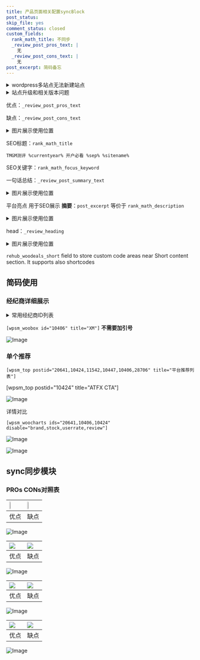 ```yaml
---
title: 产品页面相关配置syncBlock
post_status: 
skip_file: yes
comment_status: closed
custom_fields:
  rank_math_title: 不同步
  _review_post_pros_text: |
    无
  _review_post_cons_text: |
    无
post_excerpt: 简码备忘
---
```

<details><summary>wordpress多站点无法新建站点</summary>

<li>和报错需要清理cookies一样的原因</li>
<li>wp-config.php里面<code>define( 'SUBDOMAIN_INSTALL', false );//子域名安装</code></li>
<li>新建子站点是用<code>define( 'SUBDOMAIN_INSTALL', true);//子域名安装</code> 完成以后，改成<code>false</code></li>
</details>

<details><summary>站点升级和相关版本问题</summary>

<p>wordpress：5.9.9
woocommerce：7.5.1
出现问题的地方：主题选项里面>><strong>Product layout >>compact style</strong></p>
<p>如何出现没有用过的字段 导致无法保存。先导出配置 然后进行修改，后面再次恢复即可。</p>
<p>出现部分字段无法显示时，需要返回默认布局后，对产品进行保存就好了。</p>
<p></p>
</details>

优点：`_review_post_pros_text`

缺点：`_review_post_cons_text`

<details><summary>图片展示使用位置</summary>

<img src="https://prod-files-secure.s3.us-west-2.amazonaws.com/39ed1227-6d7d-4570-be36-9ccd4a2c4241/f51d3d83-55d4-4bdf-9604-f37ec77ab556/Untitled.png?X-Amz-Algorithm=AWS4-HMAC-SHA256&X-Amz-Content-Sha256=UNSIGNED-PAYLOAD&X-Amz-Credential=ASIAZI2LB466S3OQ3UIA%2F20250724%2Fus-west-2%2Fs3%2Faws4_request&X-Amz-Date=20250724T105518Z&X-Amz-Expires=3600&X-Amz-Security-Token=IQoJb3JpZ2luX2VjEAMaCXVzLXdlc3QtMiJHMEUCIDin3eegttdIoe4VP8KtpNo6QHX8IhKWfhwk0zaBCxrIAiEAgWTEgbsYmKWWRnMEk39DxiADGAhfIgWlIftGLlM7FAAq%2FwMILBAAGgw2Mzc0MjMxODM4MDUiDIekTJ431NOqY5apiircA3OhZlfYlto82L%2FXL9xBLxeynl%2BDJbZw6gssfZ4hDW%2B%2FcKUq707eNHS4r3wzx%2FYjWzT3ZDr5BDhz%2FXfGrBfVg6iHu8GUI9oXbZ4ncCMBZlJjPsvbVIMpUPXxWBMMzya7pgyQFpY7puitEypPIlhjY8Sz18ZaFf91RCGjdFO1dv1Dl0tQedbB0CiycpuIi92uz4vA0MVwEVcfeEYnF4HncUGuaQMxnLgAOaMsjptLae3Ptb6bJETdNBmV4IGnedXP1i1w7cWvcAcGyEEriposPzZzy3TCL3TXVGjDfAuVDxH81OLefm2f42aOtSNF%2FeDAenohdj4Od8KaBYw1E6tCpchAURXg0U328X2aP9NY0hH%2FGXo4qxZD7Dlxppn031jeMkYoheX%2Fhrl6SSwb4D3AZ%2BIZKFVqpjOCxfPd%2FkQgwpWek%2FC%2FJ0aIhgSzWYK8CsvdgmHv%2BsytU%2B8Tdkt4NhNYcl8D0tgmBNbXtVR18ppiIQHEcbptROEUtv8hFXkV9hovVaQWc9HDYfIo%2Bp0t3bd2kXMNd1ysnZWZkB4R2v5x83iFRN259WLNk3YrrKM5SLgrgGePs4mIfcneTwtUOerlsjpifeVd0DiSdvLgdUZFv1P0tiF4X%2B4h7CA5g2fqMKSbiMQGOqUB6SOkxA5ZKalfv5gYgThEJadC3roUn0XkCXT8R%2BGGYSc4V3heR5Kjc8HN19qKfIwFRVY8jCPXxgL%2FKu6CQ684uVRTJ7OrTFH9cXTJrq7YPIcknQ2XyHbfmhs%2BOxtTxWa2tm6Dayq1iEBPWUTzsAwZJE7Y4M4fjPkV0sOfvuTNRtjC1pi7chn4hhRWEZ%2FbEgknxNhwyGr%2FKvuOREVtXJ%2Ffwo5KrdrE&X-Amz-Signature=424e7b19138ce4efa612d1a20e658aec65f37379e6921a90c6f1971d50e188aa&X-Amz-SignedHeaders=host&x-amz-checksum-mode=ENABLED&x-id=GetObject" alt="Image">
</details>

SEO标题：`rank_math_title`

`TMGM测评 %currentyear% 开户必看 %sep% %sitename%`

SEO关键字：`rank_math_focus_keyword`

一句话总结：`_review_post_summary_text`

<details><summary>图片展示使用位置</summary>

<img src="https://prod-files-secure.s3.us-west-2.amazonaws.com/39ed1227-6d7d-4570-be36-9ccd4a2c4241/4b96a922-296c-4f4e-8630-d1c870cbce01/Untitled.png?X-Amz-Algorithm=AWS4-HMAC-SHA256&X-Amz-Content-Sha256=UNSIGNED-PAYLOAD&X-Amz-Credential=ASIAZI2LB466ZN4NT6GN%2F20250724%2Fus-west-2%2Fs3%2Faws4_request&X-Amz-Date=20250724T105519Z&X-Amz-Expires=3600&X-Amz-Security-Token=IQoJb3JpZ2luX2VjEAMaCXVzLXdlc3QtMiJHMEUCIQDuKBTbeo7sQwGd0lguUGuSgSNvoy7MUQw%2FmDI%2B6bKEpQIgG2FIJPSZ0otjXokO5%2BcVd7Dnm5GA6SF%2FaZn1Bzaip0wq%2FwMILBAAGgw2Mzc0MjMxODM4MDUiDGHDudF1HoCnEqom%2FCrcA%2F4yeOWprUWegMre9AHaiplBMEBU6mLqwiNrFuw9npEuxfjX6NqohELSV1TxfDBBq%2F%2BVRzX3KddDYyJ34FD2BNaUceQWh26HmZwrfvfeyclaemJDS8Ze7MMmiaxwMEMcRAO8YIKpM8NkOZVfuY4YUK7gJSUF4h4UsMcwYH5TKnfx36YmZZ1X4cOprdRlxMlWFQz66dzjeuGkqGadO00h0mXiv44blayJ7quwrDBobLzrmpsnRzWuiuOfI8E0vx8Ma0%2FUKxMs2jYkMqSQbVv3wWlKkxemP8Vwxy960LFzOhUQI4O9R480fuGnIQ2v3KfgYh7rVLbhe02iBL77KZUdZRdh6CAiewnqZHQIH8KW7AePvxcborNirOCP7zuC5cUJt4%2FV6pZkW3IB8gkz3puDtva4e%2BkazA8eoCXAappNjZOJyE56GkF%2BwEcso2EkTqyKOc%2BvZkov22jTuYi9va60RZXFDVfdCPModGtIU%2Fh9dA%2F%2B26iSB%2FEP4yuTqTdQ%2BLykAbbbPcaJJlneUvlY5fs0oHozg4vF1VX%2FxN2wESICh9uhTZQ0eufGxtGU1VXZOgR2r9vpKQ0Bl8U3tzOPY1hV7SgvaKZ5bIm4wg02ue2b%2BQskRh85VKL0WQRWdmbkMJybiMQGOqUBkgXD5bWu8vbdzftOFtMZkdJf%2BsVPrWsorn%2B4o9uT4YKm6GklTzNy57D3hjhbO2S5C%2Bn3brBtYwH6EV76i87fehP2a39dRoTINhMH031kA2Yy1dfjdOQjtEfcO99WoDe%2F6pD0pFTX8DIneVgZJRHvfV8zQF1cKGV%2BdUc35vJnCR7JfmO79SiGiaQczXdDqxtYQPIFGJghxlqQusvIQUBa%2F4S8NQK%2B&X-Amz-Signature=abda7a9b08b32d7b6cd9e3f6d8d394685d4c4592f20d0f9fe75f41643c1b2679&X-Amz-SignedHeaders=host&x-amz-checksum-mode=ENABLED&x-id=GetObject" alt="Image">
</details>

平台亮点 用于SEO展示 **摘要**：`post_excerpt`  等价于 `rank_math_description`

<details><summary>图片展示使用位置</summary>

<img src="https://prod-files-secure.s3.us-west-2.amazonaws.com/39ed1227-6d7d-4570-be36-9ccd4a2c4241/1ee11f63-b60a-4dfe-a7a7-d58ff23b5d88/Untitled.png?X-Amz-Algorithm=AWS4-HMAC-SHA256&X-Amz-Content-Sha256=UNSIGNED-PAYLOAD&X-Amz-Credential=ASIAZI2LB466XJP5ECDO%2F20250724%2Fus-west-2%2Fs3%2Faws4_request&X-Amz-Date=20250724T105519Z&X-Amz-Expires=3600&X-Amz-Security-Token=IQoJb3JpZ2luX2VjEAMaCXVzLXdlc3QtMiJHMEUCIDQF%2FN%2BLEmCi2ZXl7lLsksh%2FORs6pM7Jl%2BplHiTrB%2BwKAiEAxvNOintc%2F%2FjbOjllJwkgiQ4JX59%2F8yqCAYVBYRXgsHQq%2FwMILBAAGgw2Mzc0MjMxODM4MDUiDJBYJORkj3he6NGbwSrcAwjpF4xlULdo3Uu1ssDaMsFo1IGh20gmboy7QcAvrWa7lI8tsSot9XbLOHVZZPvQhnBkqOsI4TLZUU%2F7ZX4%2FnKORt%2FYPCrprW80lNYJL54zkG3sgNM%2BEiZ%2ByTL7I2I1QsuHXIP63ewrOTDVjS%2Bl4L6NZh685vLH5djPCVenN5gUDEFsdQITi60AvJgENqXXwzYki3vC4pj26iwDybrw5Io7ETJQcmOP3cyJB6FP3LFfAvoKdPXjzSYdCr6slUwdBU%2F4hAOdiesDPzbP8G3NsZpyY5qvsIIZYxdoYtmbjUOKty3UbsnYdznXyPo9w2aVAsF0OQOHkhP81xHm7%2FBWRctFbTY5n1VEFyG07QbbHaUTCo%2FAHtpvF2WQK0sKmCWYy52WyUo2dCaC%2FXzfuBVoziyPf48UItRmUfOcLUm09zgdplXMI4R8XXvQD8nrTuYqRmMdujTAGv5%2F30E1GHVzjJZl5OFxKXk4WZa%2BVKW3BIcxthmUjcuOHN%2F0OoDvUhIbQzHgg8RiYgCIYYR4eJjEaRwqnEUmzBU%2Fnqdiq3oobg4fKdKtpDpIFwtYSm3vfNS2QS%2BNZgqIgI%2BWlXa1h8D17wVjqy%2BNoW%2FfKABmJceFweyCTrcHF%2BDK2MuwRPKR0MK6biMQGOqUB31Ee1AvZibOhL7QR8BsG0db0zcIrR3I1tM1EAZi%2BFtxdZS9CHblJQ5kY5D37z%2FguspKRRuQoScAyTnGemlrpFpaBJbrG92MGtBLvKpGIBDmtvQ61CGhypKK65AkRHYNxcWF2pksj7yx7YOeQBca6m4v3sNVf3IZnd%2B%2Bj4UDaaJdsa%2B9wyxwtrfw%2FBEc%2F%2FzrgKajnTPDUdNObJlOSJ%2F6rvTSOxiNX&X-Amz-Signature=91f4b84642d8bb4dbc307836483737927ad49b512c18e52272123df579054621&X-Amz-SignedHeaders=host&x-amz-checksum-mode=ENABLED&x-id=GetObject" alt="Image">
<img src="https://prod-files-secure.s3.us-west-2.amazonaws.com/39ed1227-6d7d-4570-be36-9ccd4a2c4241/ad4118b5-78d8-4fbe-801e-3b29b5d99c01/Untitled.png?X-Amz-Algorithm=AWS4-HMAC-SHA256&X-Amz-Content-Sha256=UNSIGNED-PAYLOAD&X-Amz-Credential=ASIAZI2LB466XJP5ECDO%2F20250724%2Fus-west-2%2Fs3%2Faws4_request&X-Amz-Date=20250724T105519Z&X-Amz-Expires=3600&X-Amz-Security-Token=IQoJb3JpZ2luX2VjEAMaCXVzLXdlc3QtMiJHMEUCIDQF%2FN%2BLEmCi2ZXl7lLsksh%2FORs6pM7Jl%2BplHiTrB%2BwKAiEAxvNOintc%2F%2FjbOjllJwkgiQ4JX59%2F8yqCAYVBYRXgsHQq%2FwMILBAAGgw2Mzc0MjMxODM4MDUiDJBYJORkj3he6NGbwSrcAwjpF4xlULdo3Uu1ssDaMsFo1IGh20gmboy7QcAvrWa7lI8tsSot9XbLOHVZZPvQhnBkqOsI4TLZUU%2F7ZX4%2FnKORt%2FYPCrprW80lNYJL54zkG3sgNM%2BEiZ%2ByTL7I2I1QsuHXIP63ewrOTDVjS%2Bl4L6NZh685vLH5djPCVenN5gUDEFsdQITi60AvJgENqXXwzYki3vC4pj26iwDybrw5Io7ETJQcmOP3cyJB6FP3LFfAvoKdPXjzSYdCr6slUwdBU%2F4hAOdiesDPzbP8G3NsZpyY5qvsIIZYxdoYtmbjUOKty3UbsnYdznXyPo9w2aVAsF0OQOHkhP81xHm7%2FBWRctFbTY5n1VEFyG07QbbHaUTCo%2FAHtpvF2WQK0sKmCWYy52WyUo2dCaC%2FXzfuBVoziyPf48UItRmUfOcLUm09zgdplXMI4R8XXvQD8nrTuYqRmMdujTAGv5%2F30E1GHVzjJZl5OFxKXk4WZa%2BVKW3BIcxthmUjcuOHN%2F0OoDvUhIbQzHgg8RiYgCIYYR4eJjEaRwqnEUmzBU%2Fnqdiq3oobg4fKdKtpDpIFwtYSm3vfNS2QS%2BNZgqIgI%2BWlXa1h8D17wVjqy%2BNoW%2FfKABmJceFweyCTrcHF%2BDK2MuwRPKR0MK6biMQGOqUB31Ee1AvZibOhL7QR8BsG0db0zcIrR3I1tM1EAZi%2BFtxdZS9CHblJQ5kY5D37z%2FguspKRRuQoScAyTnGemlrpFpaBJbrG92MGtBLvKpGIBDmtvQ61CGhypKK65AkRHYNxcWF2pksj7yx7YOeQBca6m4v3sNVf3IZnd%2B%2Bj4UDaaJdsa%2B9wyxwtrfw%2FBEc%2F%2FzrgKajnTPDUdNObJlOSJ%2F6rvTSOxiNX&X-Amz-Signature=4f40da2dcbb207b2b1a7b58e85a2b15ed9b06b1757307baf08eb8b27cfe6b5b7&X-Amz-SignedHeaders=host&x-amz-checksum-mode=ENABLED&x-id=GetObject" alt="Image">
<img src="https://prod-files-secure.s3.us-west-2.amazonaws.com/39ed1227-6d7d-4570-be36-9ccd4a2c4241/a38cf7c9-a79c-4b64-9e94-13589fe0758b/Untitled.png?X-Amz-Algorithm=AWS4-HMAC-SHA256&X-Amz-Content-Sha256=UNSIGNED-PAYLOAD&X-Amz-Credential=ASIAZI2LB466XJP5ECDO%2F20250724%2Fus-west-2%2Fs3%2Faws4_request&X-Amz-Date=20250724T105519Z&X-Amz-Expires=3600&X-Amz-Security-Token=IQoJb3JpZ2luX2VjEAMaCXVzLXdlc3QtMiJHMEUCIDQF%2FN%2BLEmCi2ZXl7lLsksh%2FORs6pM7Jl%2BplHiTrB%2BwKAiEAxvNOintc%2F%2FjbOjllJwkgiQ4JX59%2F8yqCAYVBYRXgsHQq%2FwMILBAAGgw2Mzc0MjMxODM4MDUiDJBYJORkj3he6NGbwSrcAwjpF4xlULdo3Uu1ssDaMsFo1IGh20gmboy7QcAvrWa7lI8tsSot9XbLOHVZZPvQhnBkqOsI4TLZUU%2F7ZX4%2FnKORt%2FYPCrprW80lNYJL54zkG3sgNM%2BEiZ%2ByTL7I2I1QsuHXIP63ewrOTDVjS%2Bl4L6NZh685vLH5djPCVenN5gUDEFsdQITi60AvJgENqXXwzYki3vC4pj26iwDybrw5Io7ETJQcmOP3cyJB6FP3LFfAvoKdPXjzSYdCr6slUwdBU%2F4hAOdiesDPzbP8G3NsZpyY5qvsIIZYxdoYtmbjUOKty3UbsnYdznXyPo9w2aVAsF0OQOHkhP81xHm7%2FBWRctFbTY5n1VEFyG07QbbHaUTCo%2FAHtpvF2WQK0sKmCWYy52WyUo2dCaC%2FXzfuBVoziyPf48UItRmUfOcLUm09zgdplXMI4R8XXvQD8nrTuYqRmMdujTAGv5%2F30E1GHVzjJZl5OFxKXk4WZa%2BVKW3BIcxthmUjcuOHN%2F0OoDvUhIbQzHgg8RiYgCIYYR4eJjEaRwqnEUmzBU%2Fnqdiq3oobg4fKdKtpDpIFwtYSm3vfNS2QS%2BNZgqIgI%2BWlXa1h8D17wVjqy%2BNoW%2FfKABmJceFweyCTrcHF%2BDK2MuwRPKR0MK6biMQGOqUB31Ee1AvZibOhL7QR8BsG0db0zcIrR3I1tM1EAZi%2BFtxdZS9CHblJQ5kY5D37z%2FguspKRRuQoScAyTnGemlrpFpaBJbrG92MGtBLvKpGIBDmtvQ61CGhypKK65AkRHYNxcWF2pksj7yx7YOeQBca6m4v3sNVf3IZnd%2B%2Bj4UDaaJdsa%2B9wyxwtrfw%2FBEc%2F%2FzrgKajnTPDUdNObJlOSJ%2F6rvTSOxiNX&X-Amz-Signature=f344a7614becdf11512cc2a60928556606d9e1344b6cca2b2093173e282ae53e&X-Amz-SignedHeaders=host&x-amz-checksum-mode=ENABLED&x-id=GetObject" alt="Image">
<img src="https://prod-files-secure.s3.us-west-2.amazonaws.com/39ed1227-6d7d-4570-be36-9ccd4a2c4241/7da6fc1e-d2ac-42ae-8c75-cb5749aa18f6/Untitled.png?X-Amz-Algorithm=AWS4-HMAC-SHA256&X-Amz-Content-Sha256=UNSIGNED-PAYLOAD&X-Amz-Credential=ASIAZI2LB466XJP5ECDO%2F20250724%2Fus-west-2%2Fs3%2Faws4_request&X-Amz-Date=20250724T105519Z&X-Amz-Expires=3600&X-Amz-Security-Token=IQoJb3JpZ2luX2VjEAMaCXVzLXdlc3QtMiJHMEUCIDQF%2FN%2BLEmCi2ZXl7lLsksh%2FORs6pM7Jl%2BplHiTrB%2BwKAiEAxvNOintc%2F%2FjbOjllJwkgiQ4JX59%2F8yqCAYVBYRXgsHQq%2FwMILBAAGgw2Mzc0MjMxODM4MDUiDJBYJORkj3he6NGbwSrcAwjpF4xlULdo3Uu1ssDaMsFo1IGh20gmboy7QcAvrWa7lI8tsSot9XbLOHVZZPvQhnBkqOsI4TLZUU%2F7ZX4%2FnKORt%2FYPCrprW80lNYJL54zkG3sgNM%2BEiZ%2ByTL7I2I1QsuHXIP63ewrOTDVjS%2Bl4L6NZh685vLH5djPCVenN5gUDEFsdQITi60AvJgENqXXwzYki3vC4pj26iwDybrw5Io7ETJQcmOP3cyJB6FP3LFfAvoKdPXjzSYdCr6slUwdBU%2F4hAOdiesDPzbP8G3NsZpyY5qvsIIZYxdoYtmbjUOKty3UbsnYdznXyPo9w2aVAsF0OQOHkhP81xHm7%2FBWRctFbTY5n1VEFyG07QbbHaUTCo%2FAHtpvF2WQK0sKmCWYy52WyUo2dCaC%2FXzfuBVoziyPf48UItRmUfOcLUm09zgdplXMI4R8XXvQD8nrTuYqRmMdujTAGv5%2F30E1GHVzjJZl5OFxKXk4WZa%2BVKW3BIcxthmUjcuOHN%2F0OoDvUhIbQzHgg8RiYgCIYYR4eJjEaRwqnEUmzBU%2Fnqdiq3oobg4fKdKtpDpIFwtYSm3vfNS2QS%2BNZgqIgI%2BWlXa1h8D17wVjqy%2BNoW%2FfKABmJceFweyCTrcHF%2BDK2MuwRPKR0MK6biMQGOqUB31Ee1AvZibOhL7QR8BsG0db0zcIrR3I1tM1EAZi%2BFtxdZS9CHblJQ5kY5D37z%2FguspKRRuQoScAyTnGemlrpFpaBJbrG92MGtBLvKpGIBDmtvQ61CGhypKK65AkRHYNxcWF2pksj7yx7YOeQBca6m4v3sNVf3IZnd%2B%2Bj4UDaaJdsa%2B9wyxwtrfw%2FBEc%2F%2FzrgKajnTPDUdNObJlOSJ%2F6rvTSOxiNX&X-Amz-Signature=57ceb7dfcde2330dea683ac8303e8546f2384844b8af4f60894dff459230280a&X-Amz-SignedHeaders=host&x-amz-checksum-mode=ENABLED&x-id=GetObject" alt="Image">
<img src="https://prod-files-secure.s3.us-west-2.amazonaws.com/39ed1227-6d7d-4570-be36-9ccd4a2c4241/7e97f40a-eaee-47f5-b2f9-475f96808fa7/Untitled.png?X-Amz-Algorithm=AWS4-HMAC-SHA256&X-Amz-Content-Sha256=UNSIGNED-PAYLOAD&X-Amz-Credential=ASIAZI2LB466XJP5ECDO%2F20250724%2Fus-west-2%2Fs3%2Faws4_request&X-Amz-Date=20250724T105519Z&X-Amz-Expires=3600&X-Amz-Security-Token=IQoJb3JpZ2luX2VjEAMaCXVzLXdlc3QtMiJHMEUCIDQF%2FN%2BLEmCi2ZXl7lLsksh%2FORs6pM7Jl%2BplHiTrB%2BwKAiEAxvNOintc%2F%2FjbOjllJwkgiQ4JX59%2F8yqCAYVBYRXgsHQq%2FwMILBAAGgw2Mzc0MjMxODM4MDUiDJBYJORkj3he6NGbwSrcAwjpF4xlULdo3Uu1ssDaMsFo1IGh20gmboy7QcAvrWa7lI8tsSot9XbLOHVZZPvQhnBkqOsI4TLZUU%2F7ZX4%2FnKORt%2FYPCrprW80lNYJL54zkG3sgNM%2BEiZ%2ByTL7I2I1QsuHXIP63ewrOTDVjS%2Bl4L6NZh685vLH5djPCVenN5gUDEFsdQITi60AvJgENqXXwzYki3vC4pj26iwDybrw5Io7ETJQcmOP3cyJB6FP3LFfAvoKdPXjzSYdCr6slUwdBU%2F4hAOdiesDPzbP8G3NsZpyY5qvsIIZYxdoYtmbjUOKty3UbsnYdznXyPo9w2aVAsF0OQOHkhP81xHm7%2FBWRctFbTY5n1VEFyG07QbbHaUTCo%2FAHtpvF2WQK0sKmCWYy52WyUo2dCaC%2FXzfuBVoziyPf48UItRmUfOcLUm09zgdplXMI4R8XXvQD8nrTuYqRmMdujTAGv5%2F30E1GHVzjJZl5OFxKXk4WZa%2BVKW3BIcxthmUjcuOHN%2F0OoDvUhIbQzHgg8RiYgCIYYR4eJjEaRwqnEUmzBU%2Fnqdiq3oobg4fKdKtpDpIFwtYSm3vfNS2QS%2BNZgqIgI%2BWlXa1h8D17wVjqy%2BNoW%2FfKABmJceFweyCTrcHF%2BDK2MuwRPKR0MK6biMQGOqUB31Ee1AvZibOhL7QR8BsG0db0zcIrR3I1tM1EAZi%2BFtxdZS9CHblJQ5kY5D37z%2FguspKRRuQoScAyTnGemlrpFpaBJbrG92MGtBLvKpGIBDmtvQ61CGhypKK65AkRHYNxcWF2pksj7yx7YOeQBca6m4v3sNVf3IZnd%2B%2Bj4UDaaJdsa%2B9wyxwtrfw%2FBEc%2F%2FzrgKajnTPDUdNObJlOSJ%2F6rvTSOxiNX&X-Amz-Signature=43a4b4782a71c7591ebbdfcc089accd9d1fe00f3107bd333215964f7d1461b48&X-Amz-SignedHeaders=host&x-amz-checksum-mode=ENABLED&x-id=GetObject" alt="Image">
</details>

head：`_review_heading`

<details><summary>图片展示使用位置</summary>

<img src="https://prod-files-secure.s3.us-west-2.amazonaws.com/39ed1227-6d7d-4570-be36-9ccd4a2c4241/3a4650ad-9887-415c-889a-edd51fa54f27/Untitled.png?X-Amz-Algorithm=AWS4-HMAC-SHA256&X-Amz-Content-Sha256=UNSIGNED-PAYLOAD&X-Amz-Credential=ASIAZI2LB4667WKOLKQM%2F20250724%2Fus-west-2%2Fs3%2Faws4_request&X-Amz-Date=20250724T105520Z&X-Amz-Expires=3600&X-Amz-Security-Token=IQoJb3JpZ2luX2VjEAMaCXVzLXdlc3QtMiJHMEUCIHRvJNorh%2Bdky%2BW7fIaeWcZ4Wj6JVT5rBbVAXKqsh7%2BgAiEAzVQQ9Ir3hYskZ2nk5k3OKv47JqXuUzFo5Hvy4BRW1Mgq%2FwMILBAAGgw2Mzc0MjMxODM4MDUiDCQ0b29eSrd34asQcyrcA%2FEikLDQCgJhqtHTnLWdMv%2F07DbvndO2F18Al25%2BLlGRFzOeyAuuo8FHNYG%2BTtuVzvu4mwhNgLPkXXPfcCeojTlMpkqcOZLNjsGAOOXFfhzKQRx56%2FGaWMJ6Az%2B8rFHXzFz6lvMOLshtrOpC80e9AM9n7re0Ne3KFHEbn1dKDwqLL4N0%2FwBz8oQcG8Nlk1Z4ZftTKK1GL4cITa210FSS2IC8SqVvZ%2BjJfuFKwU0aRyvfcc7Bydhq%2Fy26kR%2BzJ82aPlYv1%2F0eMlCBh0KCACvRtoZnNkuZ3kFu%2BcA7J%2FWezPNHdmT89SLMgn5E%2Fc20%2FwLRcBpIYw95hgAHw15RGm%2B%2B%2FlZqZPdZDLerBQbbYNHvpheKLdFU5S67KwJlCciXrskc8itG9KqGx0o2nR7HumoexcweA8NFLd%2FeZCLqhtqAhiOWleCDT0cSrs9XbkZSeUo6ztduF2y%2BZqHvycPULM5ojweMhXjs4laaWFj8EY%2Fu%2BGVII96yiQouhHlqnB1oMvAPKXyoK4dBdNPu40q%2BTRtRGAW0ZPuWyjqYKBX7H1AYDf8ZN0aTk7cnqFGOnLIs9oqyfrZI0LGrixbF9n%2FTAsHhiS%2BIAA0aIsT0NBer%2F%2FBllpAWio0ck7oaGD4J8JjrMM6biMQGOqUBDq8JEchf3zkAMIhvJUMnMVuS796X3pzoZUD%2BHWlfRs8%2BStJnCsHzLdTxlqFLWIxKNcZvZ2CybfjJxKA5OEwZrh%2Bz44l266s2FPr1f8ZQLW%2B5HkavCIutn0LvDTrFD0d8boUp07Kjjdj2dvwnUcUh5mg01CKsTETvRVd2mfOT0o4ZTBgqBgAbZ6KZPQPfRznBW9Vp09VEXy%2B%2BMmoD7vyev2YPaQ5W&X-Amz-Signature=ec13a199676f8ed4f7247ffa8d072082a9d0f2c7360071ce94f41c5d9e82c6d1&X-Amz-SignedHeaders=host&x-amz-checksum-mode=ENABLED&x-id=GetObject" alt="Image">
</details>

`rehub_woodeals_short`	field to store custom code areas near Short content section. It supports also shortcodes



## 简码使用

### 经纪商详细展示

<details><summary>常用经纪商ID列表</summary>

<pre><code class="php">嘉盛 ===> 20641  [wpsm_woobox id="20641" title="嘉盛"]
易信easymarkets ===> 11542  [wpsm_woobox id="11542" title="易信easymarkets"]
ATFX外汇 ===> 10424  [wpsm_woobox id="10424" title="ATFX"]
XM ===> 10406  [wpsm_woobox id="10406" title="XM"]
TMGM ===> 29622  [wpsm_woobox id="29622" title="TMGM"]
HYCM ===> 10447  [wpsm_woobox id="10447" title="HYCM"]
fpmarkets澳福外汇 ===> 20639  [wpsm_woobox id="20639" title="fpmarkets澳福外汇"]</code></pre>
</details>

`[wpsm_woobox id="10406" title="XM"]` **不需要加引号**

![Image](https://prod-files-secure.s3.us-west-2.amazonaws.com/39ed1227-6d7d-4570-be36-9ccd4a2c4241/4f898f9d-0fa7-4e43-acd3-ac6bc7be575a/Untitled.png?X-Amz-Algorithm=AWS4-HMAC-SHA256&X-Amz-Content-Sha256=UNSIGNED-PAYLOAD&X-Amz-Credential=ASIAZI2LB466WWV5BQBN%2F20250724%2Fus-west-2%2Fs3%2Faws4_request&X-Amz-Date=20250724T105517Z&X-Amz-Expires=3600&X-Amz-Security-Token=IQoJb3JpZ2luX2VjEAMaCXVzLXdlc3QtMiJIMEYCIQDDF0lI0PGXXaOnsBcB823qER2YCFeK%2Bzl2AAKRJdEargIhAKSvwgpSGT1ntjt1rVlSbIpPQZZiQbMuqNXmTiKyHZgeKv8DCCwQABoMNjM3NDIzMTgzODA1IgxpvzOsbW0mXeBmBPYq3ANiKUNuKiGB3EovjTlovJV6rCHpUibsIaa0GMwZ%2FYpn%2BdJtbjWhNIwFaE1EJa1COySgQijyMKWlwgB1VK7dJiidFmZWI7%2BbKQesWAsitqZodCDHB5ZY%2BK030Q4ShUqjbwV3z9vZuYSyq%2FyNsdTOpmLKZG4r%2B%2FFCMnz4eDdjJJI1rzc%2Bgkm5qnSaMgVMRslbqSJRw9hcpuL%2F%2FrHk5yGsGG0P1OiXScLQ4twutqJlPe5S9euvYBzc64J69na7Twc7rGiTPL%2FmZic0nM2i8DbQBgl3sx3VQ4cV7F%2BmQ1yJiolGZhjmriLNaSeY5tY84NtDRaoX8sPgsUexZFLUIHuuEchOASCHvzzP70pE8SR3ihNOTg%2BHnBohpq0Xh5TfYT1oqNJt62jDfy9OsxlH%2Bhw4o1eh7e5WL9ejxQZ3oiU%2BDEMP%2FbhcVDHDp4Z2kbIChp4DWFPx%2BQFu%2FnOCCs0e05c2i%2FgRIrm2h9voBiiCcKJP4d0aQWeNgE8P641S7%2FwHbs%2F8BddQAhXKdQSV2UEROa7eXnTEQyzDbKrwYcR%2BfUUuWLNR8FQlQeEI%2BEsA6b%2BpLHA5fG6ePwVBtPnFAzBpCUk0Zz2p0UHAlAWIeDFDxSY1hyx0Rphwgy0hZoMAAsYEjDDum4jEBjqkAYp05YFrn2JXix4OiyP8gXJI1H7w%2FGQLF%2FsFACpc1MNMbCcKYZgpjbrVXtUIpvTbUq8h47Fo53CpShL%2BZqvJLTYWoMoUOzR0wr9Z05efq0yX3Y%2BFH2XyoP8%2BQUUAXNcqzEhQm1AbpxPwUsDtbWvElV4mwCsIl7kzW%2FEE0kx5tCXCTcYGZVl%2F5jO5erck5mSY5b8hKKrOl5IRfJ%2BHB3VBqNBYZCfF&X-Amz-Signature=e2ff9288cabc7aff540ce37d15d1a074b7f3336f10c7f17366c96cb780776764&X-Amz-SignedHeaders=host&x-amz-checksum-mode=ENABLED&x-id=GetObject)

### 单个推荐
`[wpsm_top postid="20641,10424,11542,10447,10406,28706" title="平台推荐列表"]`

[wpsm_top postid="10424" title="ATFX CTA"]

![Image](https://prod-files-secure.s3.us-west-2.amazonaws.com/39ed1227-6d7d-4570-be36-9ccd4a2c4241/5ac620dc-51a8-48b6-b55d-91f47299193c/Untitled.png?X-Amz-Algorithm=AWS4-HMAC-SHA256&X-Amz-Content-Sha256=UNSIGNED-PAYLOAD&X-Amz-Credential=ASIAZI2LB466WWV5BQBN%2F20250724%2Fus-west-2%2Fs3%2Faws4_request&X-Amz-Date=20250724T105517Z&X-Amz-Expires=3600&X-Amz-Security-Token=IQoJb3JpZ2luX2VjEAMaCXVzLXdlc3QtMiJIMEYCIQDDF0lI0PGXXaOnsBcB823qER2YCFeK%2Bzl2AAKRJdEargIhAKSvwgpSGT1ntjt1rVlSbIpPQZZiQbMuqNXmTiKyHZgeKv8DCCwQABoMNjM3NDIzMTgzODA1IgxpvzOsbW0mXeBmBPYq3ANiKUNuKiGB3EovjTlovJV6rCHpUibsIaa0GMwZ%2FYpn%2BdJtbjWhNIwFaE1EJa1COySgQijyMKWlwgB1VK7dJiidFmZWI7%2BbKQesWAsitqZodCDHB5ZY%2BK030Q4ShUqjbwV3z9vZuYSyq%2FyNsdTOpmLKZG4r%2B%2FFCMnz4eDdjJJI1rzc%2Bgkm5qnSaMgVMRslbqSJRw9hcpuL%2F%2FrHk5yGsGG0P1OiXScLQ4twutqJlPe5S9euvYBzc64J69na7Twc7rGiTPL%2FmZic0nM2i8DbQBgl3sx3VQ4cV7F%2BmQ1yJiolGZhjmriLNaSeY5tY84NtDRaoX8sPgsUexZFLUIHuuEchOASCHvzzP70pE8SR3ihNOTg%2BHnBohpq0Xh5TfYT1oqNJt62jDfy9OsxlH%2Bhw4o1eh7e5WL9ejxQZ3oiU%2BDEMP%2FbhcVDHDp4Z2kbIChp4DWFPx%2BQFu%2FnOCCs0e05c2i%2FgRIrm2h9voBiiCcKJP4d0aQWeNgE8P641S7%2FwHbs%2F8BddQAhXKdQSV2UEROa7eXnTEQyzDbKrwYcR%2BfUUuWLNR8FQlQeEI%2BEsA6b%2BpLHA5fG6ePwVBtPnFAzBpCUk0Zz2p0UHAlAWIeDFDxSY1hyx0Rphwgy0hZoMAAsYEjDDum4jEBjqkAYp05YFrn2JXix4OiyP8gXJI1H7w%2FGQLF%2FsFACpc1MNMbCcKYZgpjbrVXtUIpvTbUq8h47Fo53CpShL%2BZqvJLTYWoMoUOzR0wr9Z05efq0yX3Y%2BFH2XyoP8%2BQUUAXNcqzEhQm1AbpxPwUsDtbWvElV4mwCsIl7kzW%2FEE0kx5tCXCTcYGZVl%2F5jO5erck5mSY5b8hKKrOl5IRfJ%2BHB3VBqNBYZCfF&X-Amz-Signature=a330b814a06cc9bcb40a504c30de438b6ee4b53c13db442a553f79ce0e0203a4&X-Amz-SignedHeaders=host&x-amz-checksum-mode=ENABLED&x-id=GetObject)

详情对比

`[wpsm_woocharts ids="20641,10406,10424" disable="brand,stock,userrate,review"]`

![Image](https://prod-files-secure.s3.us-west-2.amazonaws.com/39ed1227-6d7d-4570-be36-9ccd4a2c4241/bf3ba45f-b9f3-4295-8aef-b4a495fd25f4/Untitled.png?X-Amz-Algorithm=AWS4-HMAC-SHA256&X-Amz-Content-Sha256=UNSIGNED-PAYLOAD&X-Amz-Credential=ASIAZI2LB466WWV5BQBN%2F20250724%2Fus-west-2%2Fs3%2Faws4_request&X-Amz-Date=20250724T105517Z&X-Amz-Expires=3600&X-Amz-Security-Token=IQoJb3JpZ2luX2VjEAMaCXVzLXdlc3QtMiJIMEYCIQDDF0lI0PGXXaOnsBcB823qER2YCFeK%2Bzl2AAKRJdEargIhAKSvwgpSGT1ntjt1rVlSbIpPQZZiQbMuqNXmTiKyHZgeKv8DCCwQABoMNjM3NDIzMTgzODA1IgxpvzOsbW0mXeBmBPYq3ANiKUNuKiGB3EovjTlovJV6rCHpUibsIaa0GMwZ%2FYpn%2BdJtbjWhNIwFaE1EJa1COySgQijyMKWlwgB1VK7dJiidFmZWI7%2BbKQesWAsitqZodCDHB5ZY%2BK030Q4ShUqjbwV3z9vZuYSyq%2FyNsdTOpmLKZG4r%2B%2FFCMnz4eDdjJJI1rzc%2Bgkm5qnSaMgVMRslbqSJRw9hcpuL%2F%2FrHk5yGsGG0P1OiXScLQ4twutqJlPe5S9euvYBzc64J69na7Twc7rGiTPL%2FmZic0nM2i8DbQBgl3sx3VQ4cV7F%2BmQ1yJiolGZhjmriLNaSeY5tY84NtDRaoX8sPgsUexZFLUIHuuEchOASCHvzzP70pE8SR3ihNOTg%2BHnBohpq0Xh5TfYT1oqNJt62jDfy9OsxlH%2Bhw4o1eh7e5WL9ejxQZ3oiU%2BDEMP%2FbhcVDHDp4Z2kbIChp4DWFPx%2BQFu%2FnOCCs0e05c2i%2FgRIrm2h9voBiiCcKJP4d0aQWeNgE8P641S7%2FwHbs%2F8BddQAhXKdQSV2UEROa7eXnTEQyzDbKrwYcR%2BfUUuWLNR8FQlQeEI%2BEsA6b%2BpLHA5fG6ePwVBtPnFAzBpCUk0Zz2p0UHAlAWIeDFDxSY1hyx0Rphwgy0hZoMAAsYEjDDum4jEBjqkAYp05YFrn2JXix4OiyP8gXJI1H7w%2FGQLF%2FsFACpc1MNMbCcKYZgpjbrVXtUIpvTbUq8h47Fo53CpShL%2BZqvJLTYWoMoUOzR0wr9Z05efq0yX3Y%2BFH2XyoP8%2BQUUAXNcqzEhQm1AbpxPwUsDtbWvElV4mwCsIl7kzW%2FEE0kx5tCXCTcYGZVl%2F5jO5erck5mSY5b8hKKrOl5IRfJ%2BHB3VBqNBYZCfF&X-Amz-Signature=3c632206ab077b1dc417bcce2844fe1d4a538680c55d13d03cd0f9ca61c7d2b3&X-Amz-SignedHeaders=host&x-amz-checksum-mode=ENABLED&x-id=GetObject)

![Image](https://prod-files-secure.s3.us-west-2.amazonaws.com/39ed1227-6d7d-4570-be36-9ccd4a2c4241/30bc56ef-f383-4b48-9768-2ebc9e436ec0/Untitled.png?X-Amz-Algorithm=AWS4-HMAC-SHA256&X-Amz-Content-Sha256=UNSIGNED-PAYLOAD&X-Amz-Credential=ASIAZI2LB466WWV5BQBN%2F20250724%2Fus-west-2%2Fs3%2Faws4_request&X-Amz-Date=20250724T105517Z&X-Amz-Expires=3600&X-Amz-Security-Token=IQoJb3JpZ2luX2VjEAMaCXVzLXdlc3QtMiJIMEYCIQDDF0lI0PGXXaOnsBcB823qER2YCFeK%2Bzl2AAKRJdEargIhAKSvwgpSGT1ntjt1rVlSbIpPQZZiQbMuqNXmTiKyHZgeKv8DCCwQABoMNjM3NDIzMTgzODA1IgxpvzOsbW0mXeBmBPYq3ANiKUNuKiGB3EovjTlovJV6rCHpUibsIaa0GMwZ%2FYpn%2BdJtbjWhNIwFaE1EJa1COySgQijyMKWlwgB1VK7dJiidFmZWI7%2BbKQesWAsitqZodCDHB5ZY%2BK030Q4ShUqjbwV3z9vZuYSyq%2FyNsdTOpmLKZG4r%2B%2FFCMnz4eDdjJJI1rzc%2Bgkm5qnSaMgVMRslbqSJRw9hcpuL%2F%2FrHk5yGsGG0P1OiXScLQ4twutqJlPe5S9euvYBzc64J69na7Twc7rGiTPL%2FmZic0nM2i8DbQBgl3sx3VQ4cV7F%2BmQ1yJiolGZhjmriLNaSeY5tY84NtDRaoX8sPgsUexZFLUIHuuEchOASCHvzzP70pE8SR3ihNOTg%2BHnBohpq0Xh5TfYT1oqNJt62jDfy9OsxlH%2Bhw4o1eh7e5WL9ejxQZ3oiU%2BDEMP%2FbhcVDHDp4Z2kbIChp4DWFPx%2BQFu%2FnOCCs0e05c2i%2FgRIrm2h9voBiiCcKJP4d0aQWeNgE8P641S7%2FwHbs%2F8BddQAhXKdQSV2UEROa7eXnTEQyzDbKrwYcR%2BfUUuWLNR8FQlQeEI%2BEsA6b%2BpLHA5fG6ePwVBtPnFAzBpCUk0Zz2p0UHAlAWIeDFDxSY1hyx0Rphwgy0hZoMAAsYEjDDum4jEBjqkAYp05YFrn2JXix4OiyP8gXJI1H7w%2FGQLF%2FsFACpc1MNMbCcKYZgpjbrVXtUIpvTbUq8h47Fo53CpShL%2BZqvJLTYWoMoUOzR0wr9Z05efq0yX3Y%2BFH2XyoP8%2BQUUAXNcqzEhQm1AbpxPwUsDtbWvElV4mwCsIl7kzW%2FEE0kx5tCXCTcYGZVl%2F5jO5erck5mSY5b8hKKrOl5IRfJ%2BHB3VBqNBYZCfF&X-Amz-Signature=440838abdc0b15b7a6177dc567dbfefac5612c705bf6def4cdfd0f56914f3edb&X-Amz-SignedHeaders=host&x-amz-checksum-mode=ENABLED&x-id=GetObject)

## sync同步模块

### PROs CONs对照表

| <img src="https://cdn.ifttt.fun/gh/jarlin8/OSS@main/icons/customize/pros.svg" height="auto" width="37.3%"> | <img src="https://cdn.ifttt.fun/gh/jarlin8/OSS@main/icons/customize/cons.svg" height="auto" width="28.8%"> |
| :--- | :--- |
| 优点 | 缺点 |

![Image](https://prod-files-secure.s3.us-west-2.amazonaws.com/39ed1227-6d7d-4570-be36-9ccd4a2c4241/8742b755-dfb5-4004-9a5f-d6e561664bd8/Untitled.png?X-Amz-Algorithm=AWS4-HMAC-SHA256&X-Amz-Content-Sha256=UNSIGNED-PAYLOAD&X-Amz-Credential=ASIAZI2LB466WWV5BQBN%2F20250724%2Fus-west-2%2Fs3%2Faws4_request&X-Amz-Date=20250724T105517Z&X-Amz-Expires=3600&X-Amz-Security-Token=IQoJb3JpZ2luX2VjEAMaCXVzLXdlc3QtMiJIMEYCIQDDF0lI0PGXXaOnsBcB823qER2YCFeK%2Bzl2AAKRJdEargIhAKSvwgpSGT1ntjt1rVlSbIpPQZZiQbMuqNXmTiKyHZgeKv8DCCwQABoMNjM3NDIzMTgzODA1IgxpvzOsbW0mXeBmBPYq3ANiKUNuKiGB3EovjTlovJV6rCHpUibsIaa0GMwZ%2FYpn%2BdJtbjWhNIwFaE1EJa1COySgQijyMKWlwgB1VK7dJiidFmZWI7%2BbKQesWAsitqZodCDHB5ZY%2BK030Q4ShUqjbwV3z9vZuYSyq%2FyNsdTOpmLKZG4r%2B%2FFCMnz4eDdjJJI1rzc%2Bgkm5qnSaMgVMRslbqSJRw9hcpuL%2F%2FrHk5yGsGG0P1OiXScLQ4twutqJlPe5S9euvYBzc64J69na7Twc7rGiTPL%2FmZic0nM2i8DbQBgl3sx3VQ4cV7F%2BmQ1yJiolGZhjmriLNaSeY5tY84NtDRaoX8sPgsUexZFLUIHuuEchOASCHvzzP70pE8SR3ihNOTg%2BHnBohpq0Xh5TfYT1oqNJt62jDfy9OsxlH%2Bhw4o1eh7e5WL9ejxQZ3oiU%2BDEMP%2FbhcVDHDp4Z2kbIChp4DWFPx%2BQFu%2FnOCCs0e05c2i%2FgRIrm2h9voBiiCcKJP4d0aQWeNgE8P641S7%2FwHbs%2F8BddQAhXKdQSV2UEROa7eXnTEQyzDbKrwYcR%2BfUUuWLNR8FQlQeEI%2BEsA6b%2BpLHA5fG6ePwVBtPnFAzBpCUk0Zz2p0UHAlAWIeDFDxSY1hyx0Rphwgy0hZoMAAsYEjDDum4jEBjqkAYp05YFrn2JXix4OiyP8gXJI1H7w%2FGQLF%2FsFACpc1MNMbCcKYZgpjbrVXtUIpvTbUq8h47Fo53CpShL%2BZqvJLTYWoMoUOzR0wr9Z05efq0yX3Y%2BFH2XyoP8%2BQUUAXNcqzEhQm1AbpxPwUsDtbWvElV4mwCsIl7kzW%2FEE0kx5tCXCTcYGZVl%2F5jO5erck5mSY5b8hKKrOl5IRfJ%2BHB3VBqNBYZCfF&X-Amz-Signature=edfc9050f627f0eb11bdb310aba519211584135e8d73d3fd51350d816be09208&X-Amz-SignedHeaders=host&x-amz-checksum-mode=ENABLED&x-id=GetObject)

| <img src="https://cdn.ifttt.fun/gh/jarlin8/OSS@main/icons/customize/pros1.svg" height="auto"> | <img src="https://cdn.ifttt.fun/gh/jarlin8/OSS@main/icons/customize/cons1.svg" height="auto"> |
| :--- | :--- |
| 优点 | 缺点 |

![Image](https://prod-files-secure.s3.us-west-2.amazonaws.com/39ed1227-6d7d-4570-be36-9ccd4a2c4241/806358f8-c9c4-4e17-bb35-c6c76a5397a5/Untitled.png?X-Amz-Algorithm=AWS4-HMAC-SHA256&X-Amz-Content-Sha256=UNSIGNED-PAYLOAD&X-Amz-Credential=ASIAZI2LB466WWV5BQBN%2F20250724%2Fus-west-2%2Fs3%2Faws4_request&X-Amz-Date=20250724T105517Z&X-Amz-Expires=3600&X-Amz-Security-Token=IQoJb3JpZ2luX2VjEAMaCXVzLXdlc3QtMiJIMEYCIQDDF0lI0PGXXaOnsBcB823qER2YCFeK%2Bzl2AAKRJdEargIhAKSvwgpSGT1ntjt1rVlSbIpPQZZiQbMuqNXmTiKyHZgeKv8DCCwQABoMNjM3NDIzMTgzODA1IgxpvzOsbW0mXeBmBPYq3ANiKUNuKiGB3EovjTlovJV6rCHpUibsIaa0GMwZ%2FYpn%2BdJtbjWhNIwFaE1EJa1COySgQijyMKWlwgB1VK7dJiidFmZWI7%2BbKQesWAsitqZodCDHB5ZY%2BK030Q4ShUqjbwV3z9vZuYSyq%2FyNsdTOpmLKZG4r%2B%2FFCMnz4eDdjJJI1rzc%2Bgkm5qnSaMgVMRslbqSJRw9hcpuL%2F%2FrHk5yGsGG0P1OiXScLQ4twutqJlPe5S9euvYBzc64J69na7Twc7rGiTPL%2FmZic0nM2i8DbQBgl3sx3VQ4cV7F%2BmQ1yJiolGZhjmriLNaSeY5tY84NtDRaoX8sPgsUexZFLUIHuuEchOASCHvzzP70pE8SR3ihNOTg%2BHnBohpq0Xh5TfYT1oqNJt62jDfy9OsxlH%2Bhw4o1eh7e5WL9ejxQZ3oiU%2BDEMP%2FbhcVDHDp4Z2kbIChp4DWFPx%2BQFu%2FnOCCs0e05c2i%2FgRIrm2h9voBiiCcKJP4d0aQWeNgE8P641S7%2FwHbs%2F8BddQAhXKdQSV2UEROa7eXnTEQyzDbKrwYcR%2BfUUuWLNR8FQlQeEI%2BEsA6b%2BpLHA5fG6ePwVBtPnFAzBpCUk0Zz2p0UHAlAWIeDFDxSY1hyx0Rphwgy0hZoMAAsYEjDDum4jEBjqkAYp05YFrn2JXix4OiyP8gXJI1H7w%2FGQLF%2FsFACpc1MNMbCcKYZgpjbrVXtUIpvTbUq8h47Fo53CpShL%2BZqvJLTYWoMoUOzR0wr9Z05efq0yX3Y%2BFH2XyoP8%2BQUUAXNcqzEhQm1AbpxPwUsDtbWvElV4mwCsIl7kzW%2FEE0kx5tCXCTcYGZVl%2F5jO5erck5mSY5b8hKKrOl5IRfJ%2BHB3VBqNBYZCfF&X-Amz-Signature=4a2c571e68075ee756812d5559f04b2d903a68c309d8bb6797c32cbeecbd6cbc&X-Amz-SignedHeaders=host&x-amz-checksum-mode=ENABLED&x-id=GetObject)

| <img src="https://cdn.ifttt.fun/gh/jarlin8/OSS@main/icons/customize/pros2.svg" height="auto"> | <img src="https://cdn.ifttt.fun/gh/jarlin8/OSS@main/icons/customize/cons2.svg" height="auto"> |
| :--- | :--- |
| 优点 | 缺点 |

![Image](https://prod-files-secure.s3.us-west-2.amazonaws.com/39ed1227-6d7d-4570-be36-9ccd4a2c4241/a9245ec9-70dd-4005-b534-0d54315fc5f3/Untitled.png?X-Amz-Algorithm=AWS4-HMAC-SHA256&X-Amz-Content-Sha256=UNSIGNED-PAYLOAD&X-Amz-Credential=ASIAZI2LB466WWV5BQBN%2F20250724%2Fus-west-2%2Fs3%2Faws4_request&X-Amz-Date=20250724T105517Z&X-Amz-Expires=3600&X-Amz-Security-Token=IQoJb3JpZ2luX2VjEAMaCXVzLXdlc3QtMiJIMEYCIQDDF0lI0PGXXaOnsBcB823qER2YCFeK%2Bzl2AAKRJdEargIhAKSvwgpSGT1ntjt1rVlSbIpPQZZiQbMuqNXmTiKyHZgeKv8DCCwQABoMNjM3NDIzMTgzODA1IgxpvzOsbW0mXeBmBPYq3ANiKUNuKiGB3EovjTlovJV6rCHpUibsIaa0GMwZ%2FYpn%2BdJtbjWhNIwFaE1EJa1COySgQijyMKWlwgB1VK7dJiidFmZWI7%2BbKQesWAsitqZodCDHB5ZY%2BK030Q4ShUqjbwV3z9vZuYSyq%2FyNsdTOpmLKZG4r%2B%2FFCMnz4eDdjJJI1rzc%2Bgkm5qnSaMgVMRslbqSJRw9hcpuL%2F%2FrHk5yGsGG0P1OiXScLQ4twutqJlPe5S9euvYBzc64J69na7Twc7rGiTPL%2FmZic0nM2i8DbQBgl3sx3VQ4cV7F%2BmQ1yJiolGZhjmriLNaSeY5tY84NtDRaoX8sPgsUexZFLUIHuuEchOASCHvzzP70pE8SR3ihNOTg%2BHnBohpq0Xh5TfYT1oqNJt62jDfy9OsxlH%2Bhw4o1eh7e5WL9ejxQZ3oiU%2BDEMP%2FbhcVDHDp4Z2kbIChp4DWFPx%2BQFu%2FnOCCs0e05c2i%2FgRIrm2h9voBiiCcKJP4d0aQWeNgE8P641S7%2FwHbs%2F8BddQAhXKdQSV2UEROa7eXnTEQyzDbKrwYcR%2BfUUuWLNR8FQlQeEI%2BEsA6b%2BpLHA5fG6ePwVBtPnFAzBpCUk0Zz2p0UHAlAWIeDFDxSY1hyx0Rphwgy0hZoMAAsYEjDDum4jEBjqkAYp05YFrn2JXix4OiyP8gXJI1H7w%2FGQLF%2FsFACpc1MNMbCcKYZgpjbrVXtUIpvTbUq8h47Fo53CpShL%2BZqvJLTYWoMoUOzR0wr9Z05efq0yX3Y%2BFH2XyoP8%2BQUUAXNcqzEhQm1AbpxPwUsDtbWvElV4mwCsIl7kzW%2FEE0kx5tCXCTcYGZVl%2F5jO5erck5mSY5b8hKKrOl5IRfJ%2BHB3VBqNBYZCfF&X-Amz-Signature=ac038c0e56c2edeae458992b1910489489225f6337c241de591c07dea4570040&X-Amz-SignedHeaders=host&x-amz-checksum-mode=ENABLED&x-id=GetObject)

| <img src="https://cdn.ifttt.fun/gh/jarlin8/OSS@main/icons/customize/pros3.svg" height="auto"> | <img src="https://cdn.ifttt.fun/gh/jarlin8/OSS@main/icons/customize/cons3.svg" height="auto"> |
| :--- | :--- |
| 优点 | 缺点 |

![Image](https://prod-files-secure.s3.us-west-2.amazonaws.com/39ed1227-6d7d-4570-be36-9ccd4a2c4241/e1e580a2-2e5c-4780-9ff4-19c318fc2284/Untitled.png?X-Amz-Algorithm=AWS4-HMAC-SHA256&X-Amz-Content-Sha256=UNSIGNED-PAYLOAD&X-Amz-Credential=ASIAZI2LB466WWV5BQBN%2F20250724%2Fus-west-2%2Fs3%2Faws4_request&X-Amz-Date=20250724T105517Z&X-Amz-Expires=3600&X-Amz-Security-Token=IQoJb3JpZ2luX2VjEAMaCXVzLXdlc3QtMiJIMEYCIQDDF0lI0PGXXaOnsBcB823qER2YCFeK%2Bzl2AAKRJdEargIhAKSvwgpSGT1ntjt1rVlSbIpPQZZiQbMuqNXmTiKyHZgeKv8DCCwQABoMNjM3NDIzMTgzODA1IgxpvzOsbW0mXeBmBPYq3ANiKUNuKiGB3EovjTlovJV6rCHpUibsIaa0GMwZ%2FYpn%2BdJtbjWhNIwFaE1EJa1COySgQijyMKWlwgB1VK7dJiidFmZWI7%2BbKQesWAsitqZodCDHB5ZY%2BK030Q4ShUqjbwV3z9vZuYSyq%2FyNsdTOpmLKZG4r%2B%2FFCMnz4eDdjJJI1rzc%2Bgkm5qnSaMgVMRslbqSJRw9hcpuL%2F%2FrHk5yGsGG0P1OiXScLQ4twutqJlPe5S9euvYBzc64J69na7Twc7rGiTPL%2FmZic0nM2i8DbQBgl3sx3VQ4cV7F%2BmQ1yJiolGZhjmriLNaSeY5tY84NtDRaoX8sPgsUexZFLUIHuuEchOASCHvzzP70pE8SR3ihNOTg%2BHnBohpq0Xh5TfYT1oqNJt62jDfy9OsxlH%2Bhw4o1eh7e5WL9ejxQZ3oiU%2BDEMP%2FbhcVDHDp4Z2kbIChp4DWFPx%2BQFu%2FnOCCs0e05c2i%2FgRIrm2h9voBiiCcKJP4d0aQWeNgE8P641S7%2FwHbs%2F8BddQAhXKdQSV2UEROa7eXnTEQyzDbKrwYcR%2BfUUuWLNR8FQlQeEI%2BEsA6b%2BpLHA5fG6ePwVBtPnFAzBpCUk0Zz2p0UHAlAWIeDFDxSY1hyx0Rphwgy0hZoMAAsYEjDDum4jEBjqkAYp05YFrn2JXix4OiyP8gXJI1H7w%2FGQLF%2FsFACpc1MNMbCcKYZgpjbrVXtUIpvTbUq8h47Fo53CpShL%2BZqvJLTYWoMoUOzR0wr9Z05efq0yX3Y%2BFH2XyoP8%2BQUUAXNcqzEhQm1AbpxPwUsDtbWvElV4mwCsIl7kzW%2FEE0kx5tCXCTcYGZVl%2F5jO5erck5mSY5b8hKKrOl5IRfJ%2BHB3VBqNBYZCfF&X-Amz-Signature=86c9a7619ac33cff1988bd96cb1eb59f6f3e90b9c6d6cbbcecf1cbcec514f4f5&X-Amz-SignedHeaders=host&x-amz-checksum-mode=ENABLED&x-id=GetObject)